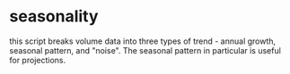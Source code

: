 # seasonality

this script breaks volume data into three types of trend - annual growth, seasonal pattern, and "noise". The seasonal pattern in particular is useful for projections.
